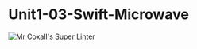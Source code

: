 # Unit1-03-Swift-Microwave
[![Mr Coxall's Super Linter](https://github.com/ICS4U-Programming-SpencerS/Unit1-03-Swift-Microwave/workflows/Mr%20Coxall's%20Super%20Linter/badge.svg)](https://github.com/ICS4U-Programming-SpencerS/Unit1-03-Swift-Microwave/actions/)
